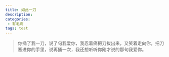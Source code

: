 ```yaml
---
title: 如此一刀
description: 
categories:
 - 有毛病
tags: test
---
```


> 你捅了我一刀，说了句我爱你，我忍着痛把刀拔出来，又笑着走向你，把刀塞进你的手里，说再捅一次，我还想听听你刚才说的那句我爱你。

